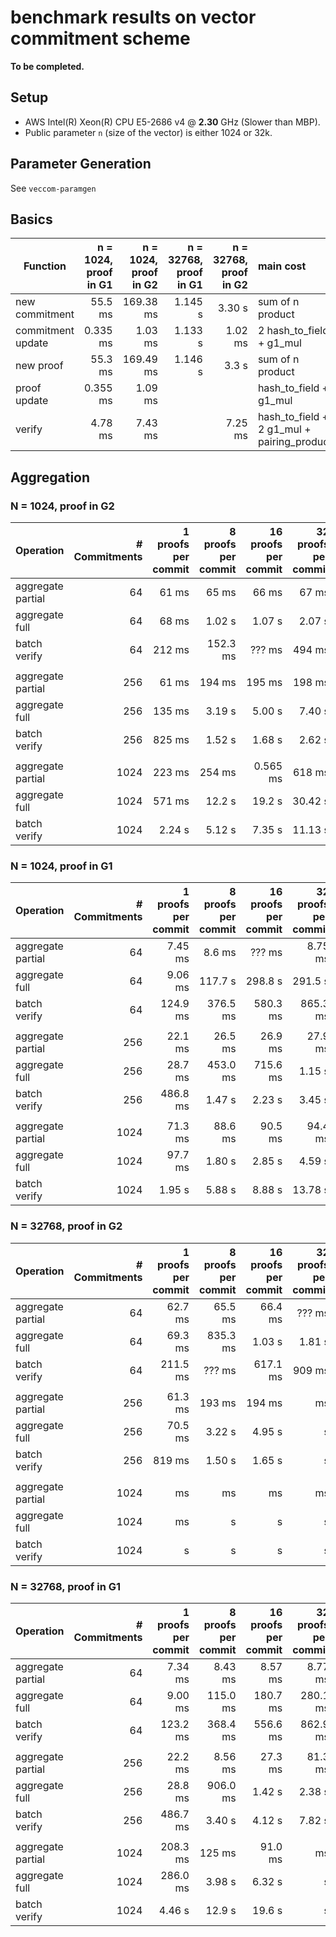 # benchmark results on vector commitment scheme

__To be completed.__
## Setup

* AWS Intel(R) Xeon(R) CPU E5-2686 v4 @ __2.30__ GHz (Slower than MBP).
* Public parameter `n` (size of the vector) is either 1024 or 32k.


## Parameter Generation
See `veccom-paramgen`

## Basics


|Function|  n = 1024, proof in G1 | n = 1024, proof in G2 | n = 32768, proof in G1 | n = 32768, proof in G2 | main cost |
|---|---:|---:|---:|---:|:---|
| new commitment |  55.5 ms | 169.38 ms | 1.145 s | 3.30 s | sum of n product |
| commitment update | 0.335 ms |1.03 ms | 1.133 s | 1.02 ms  | 2 hash_to_field + g1_mul |
| new proof | 55.3 ms |  169.49 ms | 1.146 s| 3.3 s|  sum of n product |
| proof update | 0.355 ms| 1.09 ms | |  | hash_to_field + g1_mul |
| verify | 4.78 ms |7.43 ms|| 7.25 ms| hash_to_field + 2 g1_mul + pairing_product |



## Aggregation


### N = 1024, proof in G2


|Operation | # Commitments | 1 proofs per commit |  8 proofs per commit |  16 proofs per commit |  32 proofs per commit |
|:---|---:|---:|---:|---:|---:|
| aggregate partial | 64 | 61 ms | 65 ms | 66 ms | 67 ms |
| aggregate full | 64 | 68 ms | 1.02 s | 1.07 s | 2.07 s |  
| batch verify | 64 | 212 ms | 152.3 ms | ??? ms | 494 ms |
|  |  |  |  |  |  |  |
| aggregate partial | 256 | 61 ms | 194 ms | 195 ms | 198 ms |
| aggregate full | 256 | 135 ms | 3.19 s | 5.00 s | 7.40 s |
| batch verify | 256 | 825 ms | 1.52 s | 1.68 s | 2.62 s |
|  |  |  |  |  |  |  |
| aggregate partial | 1024 | 223 ms | 254 ms | 0.565 ms | 618 ms |
| aggregate full | 1024 | 571 ms | 12.2 s | 19.2 s | 30.42 s |
| batch verify | 1024 | 2.24 s | 5.12 s | 7.35 s | 11.13 s|

### N = 1024, proof in G1


|Operation | # Commitments | 1 proofs per commit |  8 proofs per commit |  16 proofs per commit |  32 proofs per commit |
|:---|---:|---:|---:|---:|---:|
| aggregate partial | 64 | 7.45 ms | 8.6 ms | ??? ms | 8.75 ms |
| aggregate full | 64 | 9.06 ms | 117.7 s | 298.8 s | 291.5 s |  
| batch verify | 64 | 124.9 ms | 376.5 ms | 580.3 ms | 865.3 ms |
|  |  |  |  |  |  |  |
| aggregate partial | 256 | 22.1 ms | 26.5 ms | 26.9 ms | 27.9 ms |
| aggregate full | 256 | 28.7 ms | 453.0 ms | 715.6 ms | 1.15 s |
| batch verify | 256 | 486.8 ms | 1.47 s | 2.23 s | 3.45 s |
|  |  |  |  |  |  |  |
| aggregate partial | 1024 | 71.3 ms | 88.6 ms | 90.5 ms | 94.4 ms |
| aggregate full | 1024 | 97.7 ms | 1.80 s | 2.85 s | 4.59 s |
| batch verify | 1024 | 1.95 s | 5.88 s | 8.88 s | 13.78 s|

### N = 32768, proof in G2


|Operation | # Commitments | 1 proofs per commit |  8 proofs per commit |  16 proofs per commit |  32 proofs per commit |
|:---|---:|---:|---:|---:|---:|
| aggregate partial | 64 | 62.7 ms | 65.5 ms | 66.4 ms |  ??? ms |
| aggregate full | 64 | 69.3  ms | 835.3 ms |  1.03 s |  1.81 s |  
| batch verify | 64 |  211.5 ms | ??? ms |  617.1 ms | 909 ms |  
|  |  |  |  |  |  |  |
| aggregate partial | 256 |  61.3 ms |  193 ms |  194 ms |  ms |
| aggregate full | 256 | 70.5 ms | 3.22 s |  4.95 s |  s |
| batch verify | 256 |  819 ms |  1.50 s | 1.65 s |  s |
|  |  |  |  |  |  |  |
| aggregate partial | 1024 |  ms |  ms |  ms |  ms |
| aggregate full | 1024 |  ms |  s |  s |  s |
| batch verify | 1024 |  s |  s |  s |  s|


### N = 32768, proof in G1


|Operation | # Commitments | 1 proofs per commit |  8 proofs per commit |  16 proofs per commit |  32 proofs per commit |
|:---|---:|---:|---:|---:|---:|
| aggregate partial | 64 | 7.34 ms | 8.43 ms | 8.57 ms |  8.77 ms |
| aggregate full | 64 | 9.00  ms | 115.0 ms |  180.7 ms |  280.1 ms |  
| batch verify | 64 |  123.2 ms | 368.4 ms |  556.6 ms | 862.9 ms |  
|  |  |  |  |  |  |  |
| aggregate partial | 256 |  22.2 ms |  8.56 ms | 27.3  ms | 81.3 ms |
| aggregate full | 256 | 28.8 ms | 906.0 ms |  1.42 s | 2.38 s |
| batch verify | 256 |  486.7 ms |  3.40 s | 4.12 s | 7.82 s |
|  |  |  |  |  |  |  |
| aggregate partial | 1024 | 208.3 ms | 125 ms | 91.0 ms |  ms |
| aggregate full | 1024 |  286.0 ms | 3.98 s | 6.32 s |  s |
| batch verify | 1024 | 4.46 s | 12.9 s |  19.6 s |  s|

<!---
## aggregation

| Function| 128 scalars |  256 scalars |  512 scalars | 1024 scalars |
|---|---:|---:|---:|---:|
| hash to scalars | 2.98 ms|  10.4 ms | 39.2 ms | 156.7 ms |
| new hash to scalars | 0.6 ms|  1.2 ms | 2.5 ms | 5.3 ms |



| Function| n = 512 | n = 1024 | main cost |
|---|---:|---:|:---|
| aggregate 128 proofs | 8.1 ms | 8.1 ms| hash to 128 scalars + sum of 128 product in G1|
| aggregate 256 proofs | 14.3 ms | 14.4 ms|  hash to 256 scalars + sum of 256 product in G1|
| aggregate n proofs | 25.9 ms | 46.4 ms| hash to n scalars + sum of n product in G1|
| batch verify 128 proofs | 25.7 ms | 25.3 ms| hash to 128 scalars + sum of 128 product in G2|
| batch verify 256 proofs | 42.9 ms | 42.8 ms| hash to 256 scalars + sum of 256 product in G2|
| batch verify n proofs | 71.9 ms | 119.4 ms| hash to n scalars +sum of n product in G2|



## Commitments in G1, optimize for Aggregation

Cross commit, AWS Intel(R) Xeon(R) CPU E5-2686 v4 @ 2.30GHz (Slower than MBP)

### Aggregate, n = 16, data in _ms_


|# commit | 2 proof per commit  | 4 proof per commit | 8 proof per commit | 16 proof per commit |
|---|---:|---:|---:|---:|
| 2 | 2.25 | 2.95 | 4.13 | 6.22 |
| 4 | 4.12 | 5.56 | 7.98 | 12.06 |
| 8 | 7.65 | 10.54 | 15.40 | 23.55 |
| 16 | 14.69 | 20.59 | 30.04 | 46.65 |
| 32 | 28.67 | 40.38 | 59.11 | 92.28 |
| 64 | 55.96 | 79.02 | | |

### Batch verify, n = 16, data in _ms_


|# commit | 2 proof per commit  | 4 proof per commit | 8 proof per commit | 16 proof per commit |
|---|---:|---:|---:|---:|
| 2 | 9.17 | 11.43 | 15.00 | 20.95 |
| 4 | 15.01 | 19.87 | 26.69 | 38.72 |
| 8 | 26.68 | 35.89 | 49.98 |  73.58 |
| 16 | 50.54 | 68.21 | 96.42 | 143.25 |
| 32 | 98.27 | 133.59 | 188.95 | 283.71 |
| 64 | 192.22 | | | |


### Aggregate, n = 1024, data in _s_


|# commit  |1 proof per commit | 2 proof per commit  | 4 proof per commit | 8 proof per commit | 16 proof per commit |
|---|---:|---:|---:|---:|---:|
| 1024 | 0.098 | 0.85 | 1.23 | 1.82 | 2.89 |

### Batch verify, n = 1024, data in _s_


|# commit | 1 proof per commit | 2 proof per commit  | 4 proof per commit | 8 proof per commit | 16 proof per commit |
|---|---:|---:|---:|---:|---:|
| 1024 | 1.99 | 3.07 | 4.23 | 6.00 | |


## Commitments in G2, optimize for verification

### Cross commit, AWS Intel(R) Xeon(R) CPU E5-2686 v4 @ 2.30GHz (Slower than MBP),


## Aggregation and batch verification

Aggregate, n = 1024,

|# commit  |1 proof per commit | 2 proof per commit  | 4 proof per commit | 8 proof per commit | 16 proof per commit |
|---|---:|---:|---:|---:|---:|
| 2 | 2.3516 ms | 6.6624 ms | 9.2198 ms | 12.504 ms | 18.710 ms |
| 4 | 3.5158 ms | 12.362 ms | 17.215 ms | 24.122 ms | 36.409 ms |
| 8 | 5.4517 ms | 23.394 ms | 32.687 ms | 46.656 ms | 70.670 ms |
| 16 | 8.8560 ms | 44.613 ms | 62.978 ms | 90.965 ms | 139.36 ms |
| 32 | 14.419 ms | 85.447 ms | 122.75 ms | 178.81 ms | 275.19 ms |
| 64 | 23.750 ms | 166.54 ms | 239.94 ms | 352.68 ms | 545.42 ms |
| 128 | 40.804 ms | 325.86 ms | 473.62 ms | 698.58 ms | 1.0861 s |
| 256 | 71.169 ms | 643.56 ms | 936.40 ms | 1.3865 s | 2.1624 s |
| 1024 | 226.19 ms | 2.5090 s | 3.6813 s | 5.4959 s | 8.6015 s |

Verify, n = 1024,

|# commit  |1 proof per commit | 2 proof per commit  | 4 proof per commit | 8 proof per commit | 16 proof per commit |
|---|---:|---:|---:|---:|---:|
| 2 | 6.2661 ms | 7.0151 ms | 7.5966 ms | 8.7508 ms | 10.651 ms |
| 4 | 8.3564 ms | 9.7969 ms | 11.229 ms | 13.286 ms | 16.996 ms |
| 8 | 12.640 ms | 15.353 ms | 18.059 ms | 22.434 ms | 30.055 ms |
| 16 | 21.168 ms | 26.512 ms | 32.036 ms | 40.606 ms | 55.966 ms |
| 32 | 38.107 ms | 49.050 ms | 59.832 ms | 77.247 ms | 107.45 ms |
| 64 | 72.167 ms | 93.481 ms | 115.44 ms | 150.00 ms | 211.20 ms |
| 128 | 140.30 ms | 183.03 ms | 227.01 ms | 296.67 ms | 418.67 ms |
| 256 | 278.45 ms | 363.90 ms | 451.67 ms | 589.26 ms | 833.27 ms |
| 1024 | 1.1255 s | 1.4682 s | 1.8176 s | 2.3741 s | 3.3469 s |

Aggregate, n = 16,

|# commit  |1 proof per commit | 2 proof per commit  | 4 proof per commit | 8 proof per commit | 16 proof per commit |
|---|---:|---:|---:|---:|---:|
| 2 | 2.2754 ms | 6.4782 ms | 9.0132 ms | 12.102 ms | 18.043 ms |
| 4 | 3.4240 ms | 11.987 ms | 16.399 ms | 22.862 ms | 34.824 ms |
| 8 | 5.3665 ms | 22.724 ms | 31.374 ms | 44.314 ms | 68.379 ms |
| 16 | 8.5402 ms | 42.790 ms | 60.802 ms | 87.166 ms | 134.64 ms |
| 32 | 13.662 ms | 81.808 ms | 117.25 ms | 171.88 ms | 264.20 ms |
| 64 | 22.766 ms | 162.26 ms | 229.76 ms | 338.09 ms | 526.07 ms |
| 128 | 39.129 ms | 313.29 ms | 454.76 ms | 671.85 ms | 1.0438 s |
| 256 | 67.745 ms | 621.47 ms | 901.82 ms | 1.3351 s | 2.0813 s |
| 1024 | 225.20 ms | 2.5125 s | 3.6854 s | 5.4858 s | 8.2926 s |

Verify, n = 16,

|# commit  |1 proof per commit | 2 proof per commit  | 4 proof per commit | 8 proof per commit | 16 proof per commit |
|---|---:|---:|---:|---:|---:|
| 2 | 6.0039 ms | 6.5925 ms | 7.4894 ms | 8.4499 ms | 10.259 ms |
| 4 | 8.1267 ms | 9.2930 ms | 10.708 ms | 12.590 ms | 16.372 ms |
| 8 | 12.206 ms | 14.915 ms | 17.861 ms | 21.431 ms | 28.855 ms |
| 16 | 20.608 ms | 25.458 ms | 31.355 ms | 38.949 ms | 53.569 ms |
| 32 | 37.431 ms | 46.296 ms | 58.414 ms | 73.212 ms | 102.95 ms |
| 64 | 70.365 ms | 90.358 ms | 110.67 ms | 144.29 ms | 203.80 ms |
| 128 | 134.86 ms | 175.44 ms | 217.12 ms | 287.97 ms | 400.66 ms |
| 256 | 267.60 ms | 347.07 ms | 432.33 ms | 565.24 ms | 796.58 ms |
| 1024 | 1.1143 s | 1.4566 s | 1.8042 s | 2.3274 s | 3.1981 s |

Aggregate, n = 64,

|# commit  |1 proof per commit | 2 proof per commit  | 4 proof per commit | 8 proof per commit | 16 proof per commit |
|---|---:|---:|---:|---:|---:|
| 2 | 2.2528 ms | 6.5642 ms | 8.6771 ms | 12.402 ms | 18.157 ms |
| 4 | 3.3735 ms | 12.121 ms | 16.574 ms | 22.853 ms | 34.901 ms |
| 8 | 5.3183 ms | 22.395 ms | 30.849 ms | 44.294 ms | 68.581 ms |
| 16 | 8.3123 ms | 42.807 ms | 60.053 ms | 87.061 ms | 136.44 ms |
| 32 | 13.848 ms | 82.784 ms | 117.97 ms | 170.21 ms | 267.66 ms |
| 64 | 22.838 ms | 159.27 ms | 228.92 ms | 338.75 ms | 524.19 ms |
| 128 | 39.366 ms | 314.92 ms | 455.88 ms | 668.87 ms | 1.0425 s |
| 256 | 67.711 ms | 618.16 ms | 898.23 ms | 1.3296 s | 2.0760 s |
| 1024 | 215.89 ms | 2.4163 s | 3.5408 s | 5.2752 s | 8.2705 s |


Verify, n = 64,

|# commit  |1 proof per commit | 2 proof per commit  | 4 proof per commit | 8 proof per commit | 16 proof per commit |
|---|---:|---:|---:|---:|---:|
| 2 | 5.9693 ms | 6.5691 ms | 7.3698 ms | 8.3815 ms | 10.219 ms |
| 4 | 8.0678 ms | 9.3997 ms | 10.502 ms | 12.806 ms | 16.348 ms |
| 8 | 12.301 ms | 14.520 ms | 17.317 ms | 21.794 ms | 28.920 ms |
| 16 | 20.329 ms | 25.471 ms | 30.450 ms | 38.975 ms | 53.495 ms |
| 32 | 36.729 ms | 46.645 ms | 58.272 ms | 76.012 ms | 103.34 ms |
| 64 | 70.151 ms | 90.967 ms | 111.58 ms | 143.58 ms | 202.29 ms |
| 128 | 134.88 ms | 176.63 ms | 218.80 ms | 285.42 ms | 401.86 ms |
| 256 | 268.23 ms | 350.19 ms | 434.90 ms | 565.42 ms | 801.12 ms |
| 1024 | 1.0716 s | 1.4009 s | 1.7662 s | 2.2646 s | 3.2075 s |


Aggregate, n = 256,

|# commit  |1 proof per commit | 2 proof per commit  | 4 proof per commit | 8 proof per commit | 16 proof per commit |
|---|---:|---:|---:|---:|---:|
| 2 | 2.2356 ms | 6.8124 ms | 9.2305 ms | 12.872 ms | 19.174 ms |
| 4 | 3.6251 ms | 12.600 ms | 17.384 ms | 24.397 ms | 37.000 ms |
| 8 | 5.6017 ms | 23.435 ms | 33.161 ms | 47.220 ms | 71.258 ms |
| 16 | 8.8335 ms | 44.480 ms | 63.310 ms | 91.168 ms | 140.68 ms |
| 32 | 14.373 ms | 86.515 ms | 123.65 ms | 179.66 ms | 278.77 ms |
| 64 | 24.105 ms | 168.27 ms | 241.66 ms | 356.34 ms | 551.35 ms |
| 128 | 40.821 ms | 328.90 ms | 475.04 ms | 703.99 ms | 1.0963 s |
| 256 | 72.029 ms | 649.98 ms | 944.50 ms | 1.3965 s | 2.1831 s |
| 1024 | 215.77 ms | 2.4451 s | 3.7092 s | 5.5321 s | 8.6676 s |

Verify, n = 256,

|# commit  |1 proof per commit | 2 proof per commit  | 4 proof per commit | 8 proof per commit | 16 proof per commit |
|---|---:|---:|---:|---:|---:|
| 2 | 6.2872 ms | 7.0224 ms | 7.6953 ms | 8.7488 ms | 10.794 ms |
| 4 | 8.4477 ms | 9.7681 ms | 11.215 ms | 13.467 ms | 17.259 ms |
| 8 | 12.701 ms | 15.663 ms | 18.242 ms | 22.788 ms | 30.175 ms |
| 16 | 21.248 ms | 26.554 ms | 32.277 ms | 41.257 ms | 56.107 ms |
| 32 | 38.590 ms | 49.539 ms | 59.926 ms | 77.611 ms | 108.05 ms |
| 64 | 72.844 ms | 94.984 ms | 116.42 ms | 150.73 ms | 212.84 ms |
| 128 | 141.45 ms | 184.01 ms | 229.37 ms | 298.52 ms | 420.11 ms |
| 256 | 278.91 ms | 366.12 ms | 452.43 ms | 593.43 ms | 843.39 ms |
| 1024 | 1.0675 s | 1.4647 s | 1.8166 s | 2.3743 s | 3.3557 s |
--->
